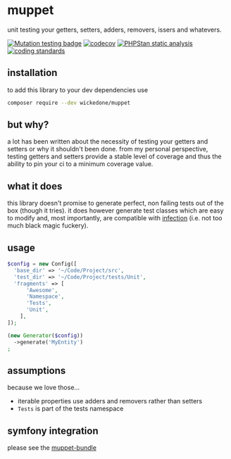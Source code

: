 # muppet
unit testing your getters, setters, adders, removers, issers and whatevers.

[![Mutation testing badge](https://img.shields.io/endpoint?style=flat&url=https%3A%2F%2Fbadge-api.stryker-mutator.io%2Fgithub.com%2FwickedOne%2Fmuppet%2Fmaster)](https://dashboard.stryker-mutator.io/reports/github.com/wickedOne/muppet/master)
[![codecov](https://codecov.io/gh/wickedOne/muppet/branch/master/graph/badge.svg)](https://codecov.io/gh/solrphp/solarium-bundle)
[![PHPStan static analysis](https://github.com/wickedOne/muppet/actions/workflows/phpstan.yml/badge.svg)](https://github.com/solrphp/solarium-bundle/actions/workflows/phpstan.yml)
[![coding standards](https://github.com/wickedOne/muppet/actions/workflows/coding-standards.yml/badge.svg)](https://github.com/solrphp/solarium-bundle/actions/workflows/coding-standards.yml)

## installation
to add this library to your dev dependencies use
```bash
composer require --dev wickedone/muppet
```

## but why?
a lot has been written about the necessity of testing your getters and setters or why it shouldn't been done.
from my personal perspective, testing getters and setters provide a stable level of coverage
and thus the ability to pin your ci to a minimum coverage value.

## what it does
this library doesn't promise to generate perfect, non failing tests out of the box (though it tries).
it does however generate test classes which are easy to modify and, most importantly, are compatible with [infection](https://infection.github.io/guide/) (i.e. not too much black magic fuckery).

## usage
```php
$config = new Config([
  'base_dir' => '~/Code/Project/src',
  'test_dir' => '~/Code/Project/tests/Unit',
  'fragments' => [
      'Awesome',
      'Namespace',
      'Tests',
      'Unit',
    ],
]);

(new Generator($config))
  ->generate('MyEntity')
;
```

## assumptions
because we love those...

- iterable properties use adders and removers rather than setters
- ``Tests`` is part of the tests namespace

## symfony integration
please see the [muppet-bundle](https://github.com/wickedOne/muppet-bundle)
